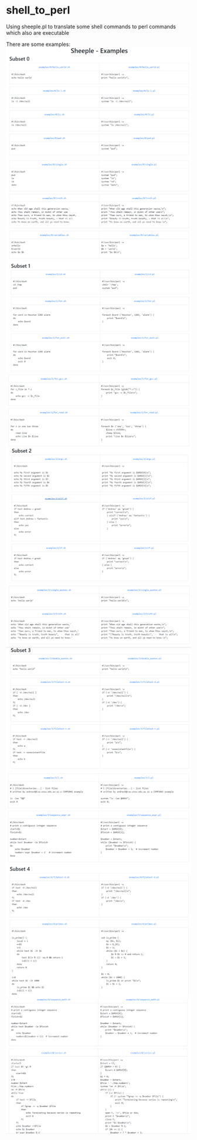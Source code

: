 # shell_to_perl
Using sheeple.pl to translate some shell commands to perl commands which also are executable

There are some examples:
![](https://github.com/EOS1O/shell_to_perl/blob/master/img/微信图片_20200812123615.png)
![](https://github.com/EOS1O/shell_to_perl/blob/master/img/微信图片_20200812123644.png)
![](https://github.com/EOS1O/shell_to_perl/blob/master/img/微信图片_20200812123648.png)
![](https://github.com/EOS1O/shell_to_perl/blob/master/img/微信图片_20200812123658.png)
![](https://github.com/EOS1O/shell_to_perl/blob/master/img/微信图片_20200812123700.png)
![](https://github.com/EOS1O/shell_to_perl/blob/master/img/微信图片_20200812123704.png)
![](https://github.com/EOS1O/shell_to_perl/blob/master/img/微信图片_20200812123706.png)
![](https://github.com/EOS1O/shell_to_perl/blob/master/img/微信图片_20200812123708.png)
![](https://github.com/EOS1O/shell_to_perl/blob/master/img/微信图片_20200812123712.png)
![](https://github.com/EOS1O/shell_to_perl/blob/master/img/微信图片_20200812123714.png)

